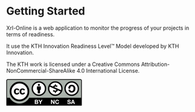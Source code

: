 # Getting Started

Xrl-Online is a web application to monitor the progress of your projects in terms of readiness.

It use the KTH Innovation Readiness Level™ Model developed by KTH Innovation.

The KTH work is licensed under a Creative Commons Attribution-NonCommercial-ShareAlike 4.0 International License.

![Alt text](../assets/by-nc-sa.png)